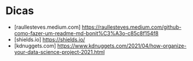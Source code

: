 # Dicas


* [raullesteves.medium.com] https://raullesteves.medium.com/github-como-fazer-um-readme-md-bonit%C3%A3o-c85c8f154f8
* [shields.io] https://shields.io/
* [kdnuggets.com] https://www.kdnuggets.com/2021/04/how-organize-your-data-science-project-2021.html
